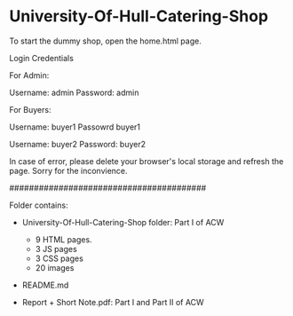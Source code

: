 # University-Of-Hull-Catering-Shop


To start the dummy shop, open the home.html page.

Login Credentials

For Admin:

Username: admin
Password: admin

For Buyers:

Username: buyer1
Passowrd buyer1

Username: buyer2
Password: buyer2

In case of error, please delete your browser's local storage and refresh the page.
Sorry for the inconvience.


########################################

Folder contains: 

- University-Of-Hull-Catering-Shop folder: Part I of ACW
	- 9 HTML pages.
	- 3 JS pages
	- 3 CSS pages
	- 20 images

- README.md

- Report + Short Note.pdf: Part I and Part II of ACW